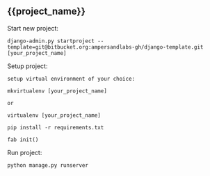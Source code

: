 {{project_name}}
-----------------------

Start new project:

    django-admin.py startproject --template=git@bitbucket.org:ampersandlabs-gh/django-template.git [your_project_name]

Setup project:
    
    setup virtual environment of your choice:
    
    mkvirtualenv [your_project_name]
    
    or 
    
    virtualenv [your_project_name]

    pip install -r requirements.txt

    fab init()

Run project:

    python manage.py runserver
    